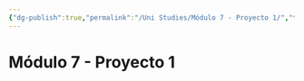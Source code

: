 ```yaml
---
{"dg-publish":true,"permalink":"/Uni Studies/Módulo 7 - Proyecto 1/","title":"Módulo 7 - Proyecto 1","tags":["Universidad,"],"noteIcon":"","created":"2023-03-14T13:37:00.499-05:00","updated":"2023-03-23T15:07:03.368-05:00"}
---
```



# Módulo 7 - Proyecto 1
